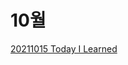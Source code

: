 # 10월

[20211015 Today I Learned](10%E1%84%8B%E1%85%AF%E1%86%AF%206cf13969b76f4c25a9cdacbd6a32d6ac/20211015%20Today%20I%20Learned%207c98177c178b4d9caccb30fac305329d.md)